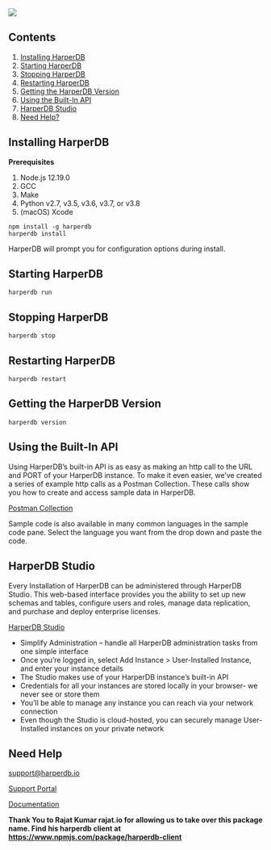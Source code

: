 <img src="https://hdb-marketing.s3.amazonaws.com/Purple_Large1200TM.png" >

## Contents

1. [Installing HarperDB](#installing-harperdb)
2. [Starting HarperDB](#starting-harperdb)
3. [Stopping HarperDB](#stopping-harperdb)
4. [Restarting HarperDB](#restarting-harperdb)
5. [Getting the HarperDB Version](#getting-the-harperdb-version)
6. [Using the Built-In API](#using-the-built-in-api)
7. [HarperDB Studio](#harperdb-studio)
8. [Need Help?](#need-help)

## Installing HarperDB
**Prerequisites**
1. Node.js 12.19.0
2. GCC
3. Make
4. Python v2.7, v3.5, v3.6, v3.7, or v3.8
5. (macOS) Xcode

```
npm install -g harperdb
harperdb install
```
HarperDB will prompt you for configuration options during install.

## Starting HarperDB

```
harperdb run

```

## Stopping HarperDB

```
harperdb stop

```

## Restarting HarperDB

```
harperdb restart

```

## Getting the HarperDB Version

```
harperdb version

```
## Using the Built-In API
Using HarperDB’s built-in API is as easy as making an http call to the URL and PORT of your HarperDB instance. To make it even easier, we’ve created a series of example http calls as a Postman Collection. These calls show you how to create and access sample data in HarperDB.

[Postman Collection](https://docs.harperdb.io/)

Sample code is also available in many common languages in the sample code pane. Select the language you want from the drop down and paste the code.

## HarperDB Studio
Every Installation of HarperDB can be administered through HarperDB Studio. This web-based interface provides you the ability to set up new schemas and tables, configure users and roles, manage data replication, and purchase and deploy enterprise licenses.

[HarperDB Studio](https://studio.harperdb.io/)

* Simplify Administration – handle all HarperDB administration tasks from one simple interface
* Once you’re logged in, select Add Instance > User-Installed Instance, and enter your instance details
* The Studio makes use of your HarperDB instance’s built-in API
* Credentials for all your instances are stored locally in your browser- we never see or store them
* You’ll be able to manage any instance you can reach via your network connection
* Even though the Studio is cloud-hosted, you can securely manage User-Installed instances on your private network

## Need Help

support@harperdb.io

[Support Portal](https://harperdbhelp.zendesk.com)

[Documentation](https://harperdb.io/developers/documentation)

**Thank You to Rajat Kumar rajat.io for allowing us to take over this package name.  Find his harperdb client at https://www.npmjs.com/package/harperdb-client**


